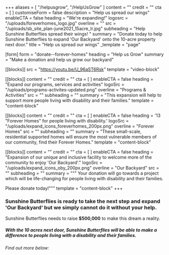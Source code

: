 +++
aliases = [ "/helpusgrow", "/HelpUsGrow" ]
content = ""
credit = ""
cta = [ ]
customiseForm = false
description = "Help us spread our wings"
enableCTA = false
heading = "We're expanding!"
logosrc = "/uploads/foreverhomes_logo.jpg"
overline = ""
src = "/uploads/sb_site_plan-june2021_15acre_lr.jpg"
subheading = "Help Sunshine Butterflies spread their wings! "
summary = "Donate today to help Sunshine Butterflies to expand 'Our Backyard' onto the 10-acre property next door."
title = "Help us spread our wings"
_template = "page"

[form]
form = "donate--forever-homes"
heading = "Help us Grow"
summary = "Make a donation and help us grow our backyard"

[[blocks]]
src = "https://youtu.be/U_96aST6Rsk"
template = "video-block"


[[blocks]]
content = ""
credit = ""
cta = [ ]
enableCTA = false
heading = "Expand our programs, services and activities"
logoSrc = "/uploads/programs-activites-updated.png"
overline = "Programs & Activities"
src = ""
subheading = ""
summary = "This expansion will help to support more people living with disability and their families."
template = "content-block"

[[blocks]]
content = ""
credit = ""
cta = [ ]
enableCTA = false
heading = '13 "Forever Homes" for people living with disability.'
logoSrc = "/uploads/expand_icons_foreverhomes_200px.png"
overline = "Forever Homes"
src = ""
subheading = ""
summary = "These small-scale, residential supported homes will ensure the most vulnerable members of our community, find their Forever Homes."
template = "content-block"

[[blocks]]
content = ""
credit = ""
cta = [ ]
enableCTA = false
heading = "Expansion of our unique and inclusive facility to welcome more of the community to enjoy 'Our Backyard'."
logoSrc = "/uploads/expand_icons_oby_200px.png"
overline = "Our Backyard"
src = ""
subheading = ""
summary = """
Your donation will go towards a project which will be life-changing for people living with disability and their families.

Please donate today!"""
template = "content-block"
+++

### Sunshine Butterflies is ready to take the next step and expand 'Our Backyard' but we simply cannot do it without your help.

Sunshine Butterflies needs to raise **$500,000** to make this dream a reality.

##### With the 10 acres next door, Sunshine Butterflies will be able to make a difference to people living with a disability and their families.

###### Find out more below:
